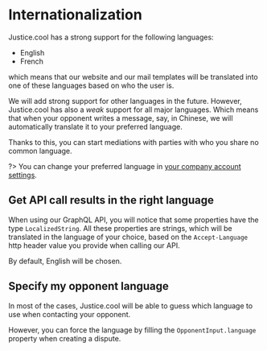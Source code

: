 # Internationalization

Justice.cool has a strong support for the following languages:

- English
- French

which means that our website and our mail templates will be translated into one of these languages based on who the user is.


We will add strong support for other languages in the future. However, Justice.cool has also a *weak* support for all major languages.
Which means that when your opponent writes a message, say, in Chinese, we will automatically translate it to your preferred language.

Thanks to this, you can start mediations with parties with who you share no common language.

?> You can change your preferred language in [your company account settings](https://app.justice.cool/account/corporate).

## Get API call results in the right language

When using our GraphQL API, you will notice that some properties have the type `LocalizedString`.
All these properties are strings, which will be translated in the language of your choice, based on the `Accept-Language` http header value you provide when calling our API.

By default, English will be chosen.

## Specify my opponent language

In most of the cases, Justice.cool will be able to guess which language to use when contacting your opponent.

However, you can force the language by filling the `OpponentInput.language` property when creating a dispute.